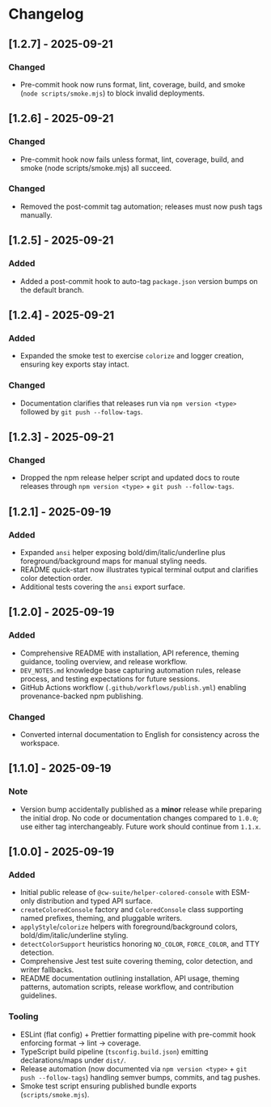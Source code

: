 # Changelog

## [1.2.7] - 2025-09-21
### Changed
- Pre-commit hook now runs format, lint, coverage, build, and smoke (`node scripts/smoke.mjs`) to block invalid deployments.

## [1.2.6] - 2025-09-21
### Changed
- Pre-commit hook now fails unless format, lint, coverage, build, and smoke (node scripts/smoke.mjs) all succeed.

### Changed
- Removed the post-commit tag automation; releases must now push tags manually.

## [1.2.5] - 2025-09-21
### Added
- Added a post-commit hook to auto-tag `package.json` version bumps on the default branch.

## [1.2.4] - 2025-09-21
### Added
- Expanded the smoke test to exercise `colorize` and logger creation, ensuring key exports stay intact.
### Changed
- Documentation clarifies that releases run via `npm version <type>` followed by `git push --follow-tags`.

## [1.2.3] - 2025-09-21
### Changed
- Dropped the npm release helper script and updated docs to route releases through `npm version <type>` + `git push --follow-tags`.

## [1.2.1] - 2025-09-19
### Added
- Expanded `ansi` helper exposing bold/dim/italic/underline plus foreground/background maps for manual styling needs.
- README quick-start now illustrates typical terminal output and clarifies color detection order.
- Additional tests covering the `ansi` export surface.

## [1.2.0] - 2025-09-19
### Added
- Comprehensive README with installation, API reference, theming guidance, tooling overview, and release workflow.
- `DEV_NOTES.md` knowledge base capturing automation rules, release process, and testing expectations for future sessions.
- GitHub Actions workflow (`.github/workflows/publish.yml`) enabling provenance-backed npm publishing.

### Changed
- Converted internal documentation to English for consistency across the workspace.

## [1.1.0] - 2025-09-19
### Note
- Version bump accidentally published as a **minor** release while preparing the initial drop. No code or documentation changes compared to `1.0.0`; use either tag interchangeably. Future work should continue from `1.1.x`.

## [1.0.0] - 2025-09-19
### Added
- Initial public release of `@cw-suite/helper-colored-console` with ESM-only distribution and typed API surface.
- `createColoredConsole` factory and `ColoredConsole` class supporting named prefixes, theming, and pluggable writers.
- `applyStyle`/`colorize` helpers with foreground/background colors, bold/dim/italic/underline styling.
- `detectColorSupport` heuristics honoring `NO_COLOR`, `FORCE_COLOR`, and TTY detection.
- Comprehensive Jest test suite covering theming, color detection, and writer fallbacks.
- README documentation outlining installation, API usage, theming patterns, automation scripts, release workflow, and contribution guidelines.

### Tooling
- ESLint (flat config) + Prettier formatting pipeline with pre-commit hook enforcing format → lint → coverage.
- TypeScript build pipeline (`tsconfig.build.json`) emitting declarations/maps under `dist/`.
- Release automation (now documented via `npm version <type>` + `git push --follow-tags`) handling semver bumps, commits, and tag pushes.
- Smoke test script ensuring published bundle exports (`scripts/smoke.mjs`).
